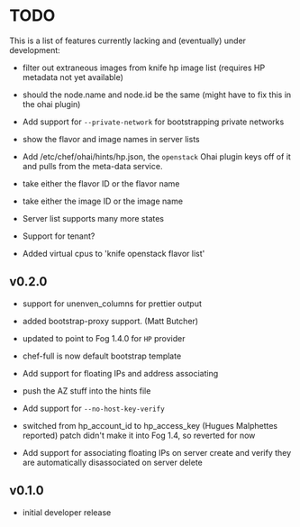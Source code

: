 # TODO #
This is a list of features currently lacking and (eventually) under development:
* filter out extraneous images from knife hp image list (requires HP metadata not yet available)
* should the node.name and node.id be the same (might have to fix this in the ohai plugin)
* Add support for `--private-network` for bootstrapping private networks
* show the flavor and image names in server lists
* Add /etc/chef/ohai/hints/hp.json, the `openstack` Ohai plugin keys off of it and pulls from the meta-data service.

* take either the flavor ID or the flavor name
* take either the image ID or the image name
* Server list supports many more states
* Support for tenant?
* Added virtual cpus to 'knife openstack flavor list'

## v0.2.0
* support for unenven_columns for prettier output
* added bootstrap-proxy support. (Matt Butcher)
* updated to point to Fog 1.4.0 for `HP` provider
* chef-full is now default bootstrap template
* Add support for floating IPs and address associating
* push the AZ stuff into the hints file
* Add support for `--no-host-key-verify`
* switched from hp_account_id to hp_access_key (Hugues Malphettes reported)
  patch didn't make it into Fog 1.4, so reverted for now

* Add support for associating floating IPs on server create and verify they are automatically disassociated on server delete

## v0.1.0
* initial developer release
